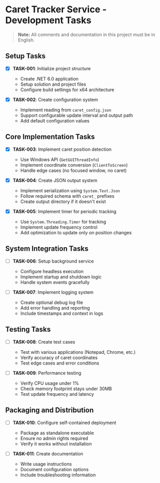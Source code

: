 # Caret Tracker Service - Development Tasks

> **Note:** All comments and documentation in this project must be in English.

## Setup Tasks

- [X] **TASK-001**: Initialize project structure
  - Create .NET 6.0 application
  - Setup solution and project files
  - Configure build settings for x64 architecture

- [X] **TASK-002**: Create configuration system
  - Implement reading from `caret_config.json`
  - Support configurable update interval and output path
  - Add default configuration values

## Core Implementation Tasks

- [X] **TASK-003**: Implement caret position detection
  - Use Windows API (`GetGUIThreadInfo`)
  - Implement coordinate conversion (`ClientToScreen`)
  - Handle edge cases (no focused window, no caret)

- [X] **TASK-004**: Create JSON output system
  - Implement serialization using `System.Text.Json`
  - Follow required schema with `caret_` prefixes
  - Create output directory if it doesn't exist

- [X] **TASK-005**: Implement timer for periodic tracking
  - Use `System.Threading.Timer` for tracking
  - Implement update frequency control
  - Add optimization to update only on position changes

## System Integration Tasks

- [ ] **TASK-006**: Setup background service
  - Configure headless execution
  - Implement startup and shutdown logic
  - Handle system events gracefully

- [ ] **TASK-007**: Implement logging system
  - Create optional debug log file
  - Add error handling and reporting
  - Include timestamps and context in logs

## Testing Tasks

- [ ] **TASK-008**: Create test cases
  - Test with various applications (Notepad, Chrome, etc.)
  - Verify accuracy of caret coordinates
  - Test edge cases and error conditions

- [ ] **TASK-009**: Performance testing
  - Verify CPU usage under 1%
  - Check memory footprint stays under 30MB
  - Test update frequency and latency

## Packaging and Distribution

- [ ] **TASK-010**: Configure self-contained deployment
  - Package as standalone executable
  - Ensure no admin rights required
  - Verify it works without installation

- [ ] **TASK-011**: Create documentation
  - Write usage instructions
  - Document configuration options
  - Include troubleshooting information 